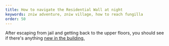```yaml
---
title: How to navigate the Residential Wall at night
keywords: zniw adventure, zniw village, how to reach fungilla
order: 50
---
```


After escaping from jail and getting back to the upper floors, you should see if there's anything [new in the building.](exit.md)